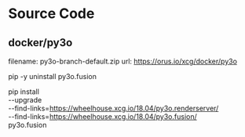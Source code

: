 # Source Code

## docker/py3o

filename: py3o-branch-default.zip
url: https://orus.io/xcg/docker/py3o



pip -y uninstall py3o.fusion

pip install \
	--upgrade \
	--find-links=https://wheelhouse.xcg.io/18.04/py3o.renderserver/ \
	--find-links=https://wheelhouse.xcg.io/18.04/py3o.fusion/ \
	py3o.fusion

